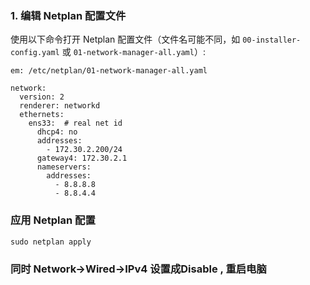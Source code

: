 ### **1. 编辑 Netplan 配置文件**

使用以下命令打开 Netplan 配置文件（文件名可能不同，如 `00-installer-config.yaml` 或 `01-network-manager-all.yaml`）:

`
em: /etc/netplan/01-network-manager-all.yaml
`
```
network:
  version: 2
  renderer: networkd
  ethernets:
    ens33:  # real net id
      dhcp4: no
      addresses:
        - 172.30.2.200/24
      gateway4: 172.30.2.1
      nameservers:
        addresses:
          - 8.8.8.8
          - 8.8.4.4
```
 
### 应用 Netplan 配置
```
sudo netplan apply
```
### 同时 Network->Wired->IPv4 设置成Disable , 重启电脑
